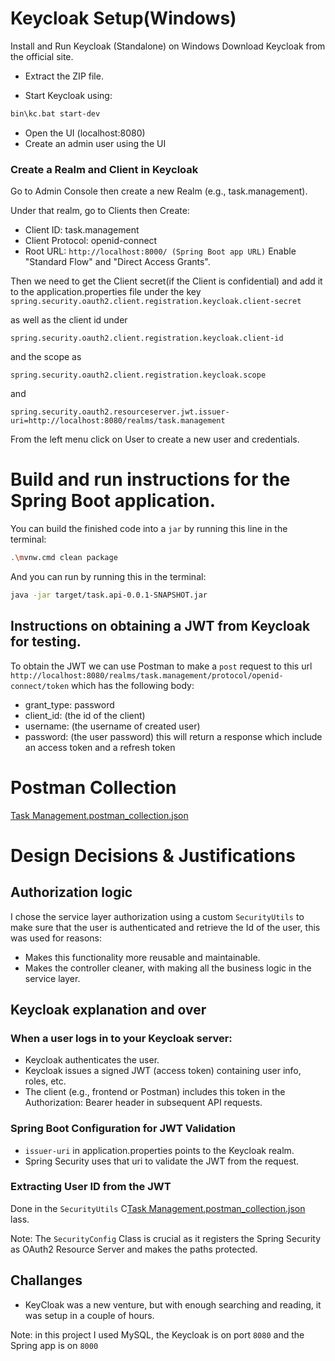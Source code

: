 # Keycloak Setup(Windows)

Install and Run Keycloak (Standalone) on Windows
Download Keycloak from the official site.

- Extract the ZIP file.

 - Start Keycloak using:

```bash
bin\kc.bat start-dev
```
- Open the UI (localhost:8080)
- Create an admin user using the UI

### Create a Realm and Client in Keycloak
Go to Admin Console then create a new Realm (e.g., task.management).

Under that realm, go to Clients then Create:
+ Client ID: task.management
+ Client Protocol: openid-connect
+ Root URL: `http://localhost:8000/ (Spring Boot app URL)`
Enable "Standard Flow" and "Direct Access Grants".

Then we need to get the Client secret(if the Client is confidential) and add it to the application.properties file under the key `spring.security.oauth2.client.registration.keycloak.client-secret`

 as well as the client id under 

`spring.security.oauth2.client.registration.keycloak.client-id` 

and the scope as 

`spring.security.oauth2.client.registration.keycloak.scope`

 and 

`spring.security.oauth2.resourceserver.jwt.issuer-uri=http://localhost:8080/realms/task.management`


From the left menu click on User to create a new user and credentials.

# Build and run instructions for the Spring Boot application.
You can build the finished code into a `jar` by running this line in the terminal:
```bash
.\mvnw.cmd clean package
```
And you can run by running this in the terminal:
```bash
java -jar target/task.api-0.0.1-SNAPSHOT.jar
```
## Instructions on obtaining a JWT from Keycloak for testing.
To obtain the JWT we can use Postman to make a `post` request to this url `http://localhost:8080/realms/task.management/protocol/openid-connect/token`
which has the following body:
+ grant_type: password
+ client_id: (the id of the client)
+ username: (the username of created user)
+ password: (the user password)
this will return a response which  include an access token and a refresh token

# Postman Collection
[Task Management.postman_collection.json](https://github.com/user-attachments/files/20101186/Task.Management.postman_collection.json)

# Design Decisions & Justifications

## Authorization logic
I chose the service layer authorization using a custom `SecurityUtils` to make sure that the user is authenticated and retrieve the Id of the user, this was used for reasons:
+ Makes this functionality more reusable and maintainable.
+ Makes the controller cleaner, with making all the business logic in the service layer.
## Keycloak explanation and over
###  When a user logs in to your Keycloak server:
+ Keycloak authenticates the user.
+ Keycloak issues a signed JWT (access token) containing user info, roles, etc.
+ The client (e.g., frontend or Postman) includes this token in the Authorization: Bearer <token> header in subsequent API requests.
### Spring Boot Configuration for JWT Validation
+ `issuer-uri` in application.properties points to the Keycloak realm.
+ Spring Security uses that uri to validate the JWT from the request.
### Extracting User ID from the JWT
Done in the `SecurityUtils` C[Task Management.postman_collection.json](https://github.com/user-attachments/files/20101180/Task.Management.postman_collection.json)
lass.

Note: The `SecurityConfig` Class is crucial as it registers the Spring Security as OAuth2 Resource Server and makes the paths protected.
## Challanges
+ KeyCloak was a new venture, but with enough searching and reading, it was setup in a couple of hours.


Note: in this project I used MySQL, the Keycloak is on port `8080` and the Spring app is on `8000`
